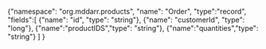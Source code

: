 {"namespace": "org.mddarr.products",
 "name": "Order",
 "type":"record",
 "fields":[
      {"name": "id", "type": "string"},
      {"name": "customerId", "type": "long"},
      {"name":"productIDS","type": "string"},
      {"name":"quantities","type":  "string"}
    ]
}
